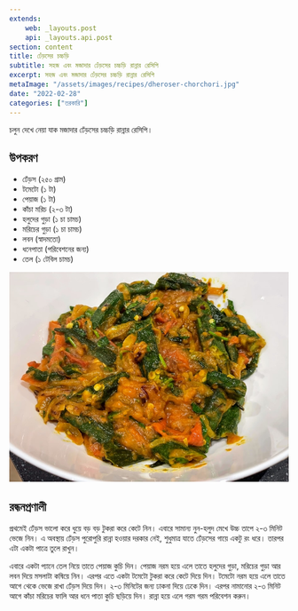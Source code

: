 ```yaml
---
extends:
    web: _layouts.post
    api: _layouts.api.post
section: content
title: ঢেঁড়সের চচ্চড়ি
subtitle: সহজ এবং মজাদার ঢেঁড়সের চচ্চড়ি রান্নার রেসিপি
excerpt: সহজ এবং মজাদার ঢেঁড়সের চচ্চড়ি রান্নার রেসিপি
metaImage: "/assets/images/recipes/dheroser-chorchori.jpg"
date: "2022-02-28"
categories: ["তরকারি"]
---
```


চলুন দেখে নেয়া যাক মজাদার ঢেঁড়সের চচ্চড়ি রান্নার রেসিপি।

## উপকরণ

- ঢেঁড়স (২৫০ গ্রাম)
- টমেটো (১ টা)
- পেয়াজ (১ টা)
- কাঁচা মরিচ (২-৩ টা)
- হলুদের গুড়া (১ চা চামচ)
- মরিচের গুড়া (১ চা চামচ)
- লবন (স্বাদমতো)
- ধনেপাতা (পরিবেশনের জন্য)
- তেল (১ টেবিল চামচ)

![ঢেঁড়সের চচ্চড়ি](/assets/images/recipes/dheroser-chorchori.jpg)

## রন্ধনপ্রণালী

প্রথমেই ঢেঁড়স ভালো করে ধুয়ে বড় বড় টুকরা করে কেটে নিন। এবারে সামান্য নুন-হলুদ মেখে উচ্চ তাপে ২-৩
মিনিট ভেজে নিন। এ অবস্থায় ঢেঁড়স পুরোপুরি রান্না হওয়ার দরকার নেই, শুধুমাত্র যাতে ঢেঁড়সের গায়ে একটু রং
ধরে। তারপর এটা একটা পাত্রে তুলে রাখুন।

এবারে একটা প্যানে তেল নিয়ে তাতে পেয়াজ কুচি দিন। পেয়াজ নরম হয়ে এলে তাতে হলুদের গুড়া, মরিচের গুড়া
আর লবন দিয়ে মসলাটা কষিয়ে নিন। এরপর এতে একটা টমেটো টুকরা করে কেটে দিয়ে দিন। টমেটো নরম হয়ে
এলে তাতে আগে থেকে ভেজে রাখা ঢেঁড়স দিয়ে দিন। ২-৩ মিনিটের জন্য ঢাকনা দিয়ে ঢেকে দিন। এরপর নামানোর
২-৩ মিনিট আগে কাঁচা মরিচের ফালি আর ধনে পাতা কুচি ছড়িয়ে দিন। রান্না হয়ে এলে গরম গরম পরিবেশন
করুন।
